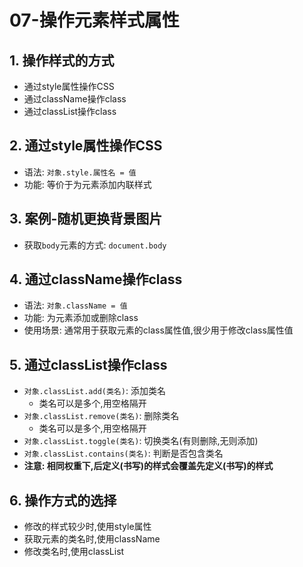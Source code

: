 # 07-操作元素样式属性

## 1. 操作样式的方式

- 通过style属性操作CSS
- 通过className操作class
- 通过classList操作class

## 2. 通过style属性操作CSS

- 语法: `对象.style.属性名 = 值`
- 功能: 等价于为元素添加内联样式

## 3. 案例-随机更换背景图片

- 获取`body`元素的方式: `document.body`

## 4. 通过className操作class

- 语法: `对象.className = 值`
- 功能: 为元素添加或删除class
- 使用场景: 通常用于获取元素的class属性值,很少用于修改class属性值

## 5. 通过classList操作class

- `对象.classList.add(类名)`: 添加类名
  - 类名可以是多个,用空格隔开
- `对象.classList.remove(类名)`: 删除类名
  - 类名可以是多个,用空格隔开
- `对象.classList.toggle(类名)`: 切换类名(有则删除,无则添加)
- `对象.classList.contains(类名)`: 判断是否包含类名
- **注意: 相同权重下,后定义(书写)的样式会覆盖先定义(书写)的样式**

## 6. 操作方式的选择

- 修改的样式较少时,使用style属性
- 获取元素的类名时,使用className
- 修改类名时,使用classList